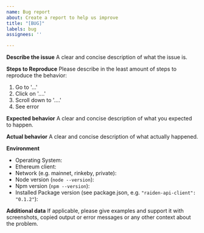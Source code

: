```yaml
---
name: Bug report
about: Create a report to help us improve
title: "[BUG]"
labels: bug
assignees: ''

---
```


**Describe the issue**
A clear and concise description of what the issue is.

**Steps to Reproduce**
Please describe in the least amount of steps to reproduce the behavior:
1. Go to '...'
2. Click on '....'
3. Scroll down to '....'
4. See error

**Expected behavior**
A clear and concise description of what you expected to happen.

**Actual behavior**
A clear and concise description of what actually happened. 

**Environment** 
* Operating System: 
* Ethereum client: 
* Network (e.g. mainnet, rinkeby, private): 
* Node version (`node --version`): 
* Npm version (`npm --version`): 
* Installed Package version (see package.json, e.g. `"raiden-api-client": "0.1.2"`): 

**Additional data**
If applicable, please give examples and support it with screenshots, copied output or error messages or any other context about the problem.